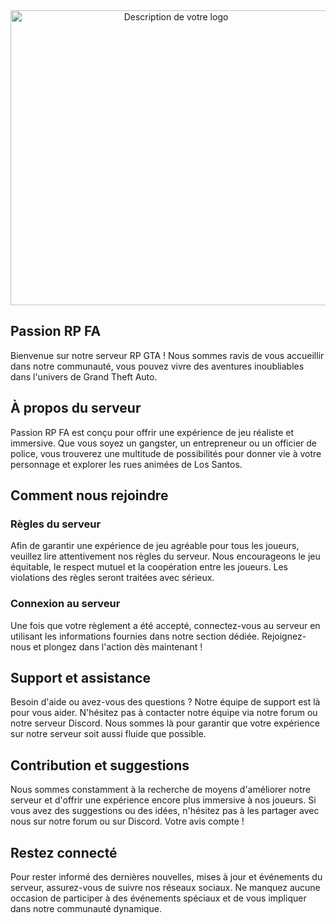 <div style="text-align: center;">
    <img src="https://spimods.github.io/WebsitePassionRPFA/img/logo.png" alt="Description de votre logo" style="width:514px; height:472px;">
</div>




## Passion RP FA
Bienvenue sur notre serveur RP GTA ! Nous sommes ravis de vous accueillir dans notre communauté, vous pouvez vivre des aventures inoubliables dans l'univers de Grand Theft Auto.

## À propos du serveur

Passion RP FA est conçu pour offrir une expérience de jeu réaliste et immersive. Que vous soyez un gangster, un entrepreneur ou un officier de police, vous trouverez une multitude de possibilités pour donner vie à votre personnage et explorer les rues animées de Los Santos.

## Comment nous rejoindre

### Règles du serveur

Afin de garantir une expérience de jeu agréable pour tous les joueurs, veuillez lire attentivement nos règles du serveur. Nous encourageons le jeu équitable, le respect mutuel et la coopération entre les joueurs. Les violations des règles seront traitées avec sérieux.

### Connexion au serveur 

Une fois que votre règlement a été accepté, connectez-vous au serveur en utilisant les informations fournies dans notre section dédiée. Rejoignez-nous et plongez dans l'action dès maintenant !

## Support et assistance

Besoin d'aide ou avez-vous des questions ? Notre équipe de support est là pour vous aider. N'hésitez pas à contacter notre équipe via notre forum ou notre serveur Discord. Nous sommes là pour garantir que votre expérience sur notre serveur soit aussi fluide que possible.

## Contribution et suggestions

Nous sommes constamment à la recherche de moyens d'améliorer notre serveur et d'offrir une expérience encore plus immersive à nos joueurs. Si vous avez des suggestions ou des idées, n'hésitez pas à les partager avec nous sur notre forum ou sur Discord. Votre avis compte !

## Restez connecté

Pour rester informé des dernières nouvelles, mises à jour et événements du serveur, assurez-vous de suivre nos réseaux sociaux. Ne manquez aucune occasion de participer à des événements spéciaux et de vous impliquer dans notre communauté dynamique.
